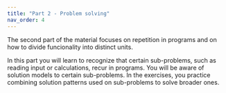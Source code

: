 ```yaml
---
title: "Part 2 - Problem solving"
nav_order: 4
---
```


The second part of the material focuses on repetition in programs and on how to divide funcionality into distinct units.

In this part you will learn to recognize that certain sub-problems, such as reading input or calculations, recur in programs. You will be aware of solution models to certain sub-problems. In the exercises, you practice combining solution patterns used on sub-problems to solve broader ones.
